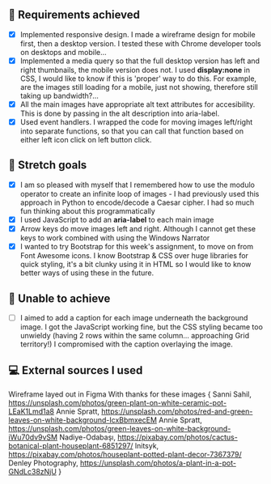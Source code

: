 ## :dart: Requirements achieved

- [x] Implemented responsive design. I made a wireframe design for mobile first, then a desktop version. I tested these with Chrome developer tools on desktops and mobile...
- [x] Implemented a media query so that the full desktop version has left and right thumbnails, the mobile version does not. I used **display:none** in CSS, I would like to know if this is 'proper' way to do this. For example, are the images still loading for a mobile, just not showing, therefore still taking up bandwidth?...
- [x] All the main images have appropriate alt text attributes for accesibility. This is done by passing in the alt description into aria-label.
- [x] Used event handlers. I wrapped the code for moving images left/right into separate functions, so that you can call that function based on either left icon click on left button click.

## :dart: Stretch goals

- [x] I am so pleased with myself that I remembered how to use the modulo operator to create an infinite loop of images - I had previously used this approach in Python to encode/decode a Caesar cipher. I had so much fun thinking about this programmatically
- [x] I used JavaScript to add an **aria-label** to each main image
- [x] Arrow keys do move images left and right. Although I cannot get these keys to work combined with using the Windows Narrator
- [x] I wanted to try Bootstrap for this week's assignment, to move on from Font Awesome icons. I know Bootstrap & CSS over huge libraries for quick styling, it's a bit clunky using it in HTML so I would like to know better ways of using these in the future.

## :pushpin: Unable to achieve

- [ ] I aimed to add a caption for each image underneath the background image. I got the JavaScript working fine, but the CSS styling became too unwieldy (having 2 rows within the same column... approaching Grid territory!) I compromised with the caption overlaying the image.

## :computer: External sources I used

Wireframe layed out in Figma
With thanks for these images {
Sanni Sahil, https://unsplash.com/photos/green-plant-on-white-ceramic-pot-LEaK1Lmd1a8
Annie Spratt, https://unsplash.com/photos/red-and-green-leaves-on-white-background-IcxBbmxecEM
Annie Spratt, https://unsplash.com/photos/green-leaves-on-white-background-iWu70dv9vSM
Nadiye-Odabaşı, https://pixabay.com/photos/cactus-botanical-plant-houseplant-6851297/
lnitsyk, https://pixabay.com/photos/houseplant-potted-plant-decor-7367379/
Denley Photography, https://unsplash.com/photos/a-plant-in-a-pot-GNdLc38zNjU
}
